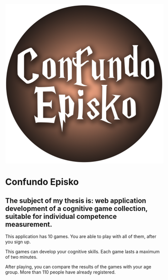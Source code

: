 ![alt text](https://github.com/medgyesizsombor/confundo-episko/blob/master/src/assets/img/logo.png?raw=true)
# Confundo Episko

## The subject of my thesis is: web application development of a cognitive game collection, suitable for individual competence measurement.

This application has 10 games. You are able to play with all of them, after you sign up.

This games can develop your cognitive skills. Each game lasts a maximum of two minutes.

After playing, you can compare the results of the games with your age group. More than 110 people have already registered.
